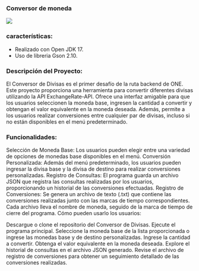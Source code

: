 ###  Conversor de moneda

 ![](https://i.imgur.com/ahB8LQd.png)

### características:

- Realizado con Open JDK 17.
- Uso de libreria Gson 2.10.

### Descripción del Proyecto:

El Conversor de Divisas es el primer desafío de la ruta backend de ONE. Este proyecto proporciona una herramienta para convertir diferentes divisas utilizando la API ExchangeRate-API. Ofrece una interfaz amigable para que los usuarios seleccionen la moneda base, ingresen la cantidad a convertir y obtengan el valor equivalente en la moneda deseada. Además, permite a los usuarios realizar conversiones entre cualquier par de divisas, incluso si no están disponibles en el menú predeterminado.

### Funcionalidades:

Selección de Moneda Base: Los usuarios pueden elegir entre una variedad de opciones de monedas base disponibles en el menú.
Conversión Personalizada: Además del menú predeterminado, los usuarios pueden ingresar la divisa base y la divisa de destino para realizar conversiones personalizadas.
Registro de Consultas: El programa guarda un archivo JSON que registra las consultas realizadas por los usuarios, proporcionando un historial de las conversiones efectuadas.
Registro de Conversiones: Se genera un archivo de texto (.txt) que contiene las conversiones realizadas junto con las marcas de tiempo correspondientes. Cada archivo lleva el nombre de moneda, seguido de la marca de tiempo de cierre del programa.
Cómo pueden usarlo los usuarios:

Descargue o clone el repositorio del Conversor de Divisas.
Ejecute el programa principal.
Seleccione la moneda base de la lista proporcionada o ingrese las monedas base y de destino personalizadas.
Ingrese la cantidad a convertir.
Obtenga el valor equivalente en la moneda deseada.
Explore el historial de consultas en el archivo JSON generado.
Revise el archivo de registro de conversiones para obtener un seguimiento detallado de las conversiones realizadas.
